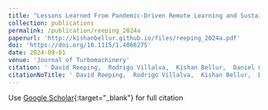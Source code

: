 ```yaml
---
title: "Lessons Learned From Pandemic-Driven Remote Learning and Sustaining Best Practices in Turbomachinery Laboratory Experiences"
collection: publications
permalink: /publication/reeping_2024a
paperurl: 'http://kishanbellur.github.io/files/reeping_2024a.pdf'
doi: 'https://doi.org/10.1115/1.4066275'
date: 2024-09-01
venue: 'Journal of Turbomachinery'
citation: ' David Reeping,  Rodrigo Villalva,  Kishan Bellur,  Daniel Cuppoletti,  Prashant Khare, &quot;Lessons Learned From Pandemic-Driven Remote Learning and Sustaining Best Practices in Turbomachinery Laboratory Experiences.&quot; <i>Journal of Turbomachinery</i>, 2024.'
citationNoTitle: ' David Reeping,  Rodrigo Villalva,  Kishan Bellur,  Daniel Cuppoletti,  Prashant Khare,  <i>Journal of Turbomachinery</i>, 2024.'
---
```

Use [Google Scholar](https://scholar.google.com/scholar?q=Lessons+Learned+From+Pandemic+Driven+Remote+Learning+and+Sustaining+Best+Practices+in+Turbomachinery+Laboratory+Experiences){:target="_blank"} for full citation